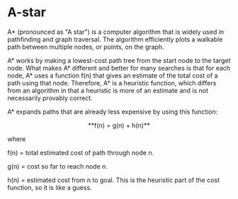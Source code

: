 # A-star

A* (pronounced as "A star") is a computer algorithm that is widely used in pathfinding and graph traversal. The algorithm efficiently plots a walkable path between multiple nodes, or points, on the graph. 

A* works by making a lowest-cost path tree from the start node to the target node. What makes A* different and better for many searches is that for each node, A* uses a function f(n) that gives an estimate of the total cost of a path using that node. Therefore, A* is a heuristic function, which differs from an algorithm in that a heuristic is more of an estimate and is not necessarily provably correct. 

A* expands paths that are already less expensive by using this function: 

<p align="center"> **f(n) = g(n) + h(n)** </p>

where

f(n) = total estimated cost of path through node n.

g(n) = cost so far to reach node n.

h(n) = estimated cost from n to goal. This is the heuristic part of the cost function, so it is like a guess. 
